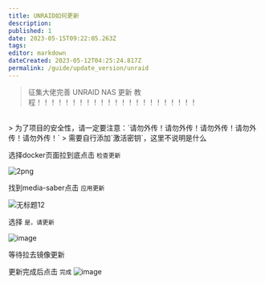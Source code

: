 ```yaml
---
title: UNRAID如何更新
description:
published: 1
date: 2023-05-15T09:22:05.263Z
tags:
editor: markdown
dateCreated: 2023-05-12T04:25:24.817Z
permalink: /guide/update_version/unraid
---
```


> 征集大佬完善 UNRAID NAS 更新 教程！！！！！！！！！！！！！！！！！！！！！！！

<br>
> 为了项目的安全性，请一定要注意：`请勿外传！请勿外传！请勿外传！请勿外传！请勿外传！`
> 需要自行添加`激活密钥`，这里不说明是什么
<br>

选择docker页面拉到底点击 `检查更新` 

![2png](https://github.com/xylplm/media-saber-wiki/assets/59301469/029a471a-c936-4aeb-a5ac-2db20fc1ff2e)

找到media-saber点击 `应用更新`

![无标题12](https://github.com/xylplm/media-saber-wiki/assets/59301469/1789c45d-2438-4f49-8286-f8eab65c831e)


选择 `是，请更新` 

![image](https://github.com/xylplm/media-saber-wiki/assets/59301469/77084872-c38d-4982-a345-193e3d96f83e)


等待拉去镜像更新

更新完成后点击 `完成` 
![image](https://github.com/xylplm/media-saber-wiki/assets/59301469/3e664963-f3a4-4939-86f8-3f399405fbba)



